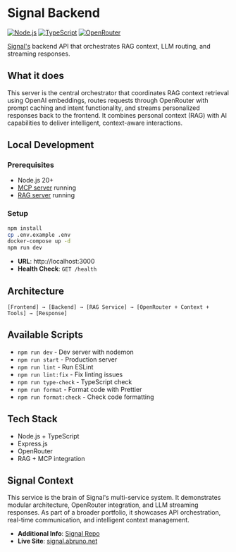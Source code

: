 # Signal Backend

[![Node.js](https://img.shields.io/badge/Node.js-20+-green.svg)](https://nodejs.org/)
[![TypeScript](https://img.shields.io/badge/TypeScript-5.0+-blue.svg)](https://www.typescriptlang.org/)
[![OpenRouter](https://img.shields.io/badge/OpenRouter-LLM%20API-orange.svg)](https://openrouter.ai/)

[Signal's](https://github.com/anthonybruno/signal) backend API that orchestrates RAG context, LLM
routing, and streaming responses.

## What it does

This server is the central orchestrator that coordinates RAG context retrieval using OpenAI
embeddings, routes requests through OpenRouter with prompt caching and intent functionality, and
streams personalized responses back to the frontend. It combines personal context (RAG) with AI
capabilities to deliver intelligent, context-aware interactions.

## Local Development

### Prerequisites

- Node.js 20+
- [MCP server](https://github.com/anthonybruno/signal-mcp) running
- [RAG server](https://github.com/anthonybruno/signal-rag) running

### Setup

```bash
npm install
cp .env.example .env
docker-compose up -d
npm run dev
```

- **URL**: http://localhost:3000
- **Health Check**: `GET /health`

## Architecture

```
[Frontend] → [Backend] → [RAG Service] → [OpenRouter + Context + Tools] → [Response]
```

## Available Scripts

- `npm run dev` - Dev server with nodemon
- `npm run start` - Production server
- `npm run lint` - Run ESLint
- `npm run lint:fix` - Fix linting issues
- `npm run type-check` - TypeScript check
- `npm run format` - Format code with Prettier
- `npm run format:check` - Check code formatting

## Tech Stack

- Node.js + TypeScript
- Express.js
- OpenRouter
- RAG + MCP integration

## Signal Context

This service is the brain of Signal's multi-service system. It demonstrates modular architecture,
OpenRouter integration, and LLM streaming responses. As part of a broader portfolio, it showcases
API orchestration, real-time communication, and intelligent context management.

- **Additional Info**: [Signal Repo](https://github.com/anthonybruno/signal)
- **Live Site**: [signal.abruno.net](https://signal.abruno.net)
